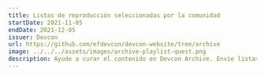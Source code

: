 ```yaml
---
title: Listas de reproducción seleccionadas por la comunidad
startDate: 2021-11-05
endDate: 2021-12-05
issuer: Devcon
url: https://github.com/efdevcon/devcon-website/tree/archive
image: ../../../assets/images/archive-playlist-quest.png
description: Ayude a curar el contenido en Devcon Archive. Envíe listas de reproducción seleccionadas que brinden información sobre un área temática principal o elaboren una narrativa discernible. Reciba un POAP si su lista de reproducción está incluida en el Archivo.
---
```

